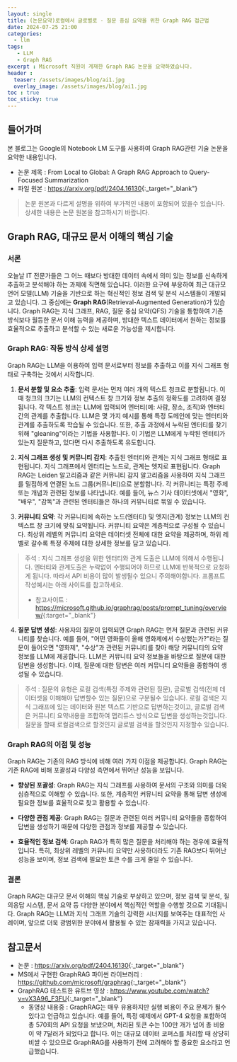 ```yaml
---
layout: single
title: (논문요약)로컬에서 글로벌로 - 질문 중심 요약을 위한 Graph RAG 접근법
date: 2024-07-25 21:00
categories: 
  - llm 
tags: 
   - LLM
   - Graph RAG
excerpt : Microsoft 직원이 게재한 Graph RAG 논문을 요약하였습니다.
header : 
  teaser: /assets/images/blog/ai1.jpg
  overlay_image: /assets/images/blog/ai1.jpg
toc : true  
toc_sticky: true
---
```


## 들어가며

본 블로그는 Google의 Notebook LM 도구를 사용하여 Graph RAG관련 기술 논문을 요약한 내용입니다. 
 
- 논문 제목 : From Local to Global: A Graph RAG Approach to Query-Focused Summarization
- 파일 원본 : <https://arxiv.org/pdf/2404.16130>{:_target="_blank"}

> 논문 원본과 다르게 설명을 위하여 부가적인 내용이 포함되어 있을수 있습니다. 상세한 내용은 논문 원본을 참고하시기 바랍니다.

## Graph RAG, 대규모 문서 이해의 핵심 기술

### 서론 

오늘날 IT 전문가들은 그 어느 때보다 방대한 데이터 속에서 의미 있는 정보를 신속하게 추출하고 분석해야 하는 과제에 직면해 있습니다. 이러한 요구에 부응하여 최근 대규모 언어 모델(LLM) 기술을 기반으로 하는 혁신적인 정보 검색 및 분석 시스템들이 개발되고 있습니다. 그 중심에는 **Graph RAG**(Retrieval-Augmented Generation)가 있습니다. Graph RAG는 지식 그래프, RAG, 질문 중심 요약(QFS) 기술을 통합하여 기존 방식보다 월등한 문서 이해 능력을 제공하며, 방대한 텍스트 데이터에서 원하는 정보를 효율적으로 추출하고 분석할 수 있는 새로운 가능성을 제시합니다. 

### Graph RAG: 작동 방식 상세 설명 

Graph RAG는 LLM을 이용하여 입력 문서로부터 정보를 추출하고 이를 지식 그래프 형태로 구축하는 것에서 시작합니다.  

1. **문서 분할 및 요소 추출**: 입력 문서는 먼저 여러 개의 텍스트 청크로 분할됩니다.  이때 청크의 크기는 LLM의 컨텍스트 창 크기와 정보 추출의 정확도를 고려하여 결정됩니다.  각 텍스트 청크는 LLM에 입력되어 엔터티(예: 사람, 장소, 조직)와 엔터티 간의 관계를 추출합니다. LLM은 몇 가지 예시를 통해 특정 도메인에 맞는 엔터티와 관계를 추출하도록 학습될 수 있습니다. 또한, 추출 과정에서 누락된 엔터티를 찾기 위해 "gleaning"이라는 기법을 사용합니다. 이 기법은 LLM에게 누락된 엔터티가 있는지 질문하고, 있다면 다시 추출하도록 유도합니다. 

2. **지식 그래프 생성 및 커뮤니티 감지**: 추출된 엔터티와 관계는 지식 그래프 형태로 표현됩니다. 지식 그래프에서 엔터티는 노드로, 관계는 엣지로 표현됩니다.  Graph RAG는  Leiden 알고리즘과 같은 커뮤니티 감지 알고리즘을 사용하여 지식 그래프를 밀접하게 연결된 노드 그룹(커뮤니티)으로 분할합니다. 각 커뮤니티는 특정 주제 또는 개념과 관련된 정보를 나타냅니다. 예를 들어, 뉴스 기사 데이터셋에서 "영화", "배우", "감독"과 관련된 엔터티들은 하나의 커뮤니티로 묶일 수 있습니다.

3. **커뮤니티 요약**:  각 커뮤니티에 속하는 노드(엔터티) 및 엣지(관계) 정보는 LLM의 컨텍스트 창 크기에 맞춰 요약됩니다.  커뮤니티 요약은 계층적으로 구성될 수 있습니다. 최상위 레벨의 커뮤니티 요약은 데이터셋 전체에 대한 요약을 제공하며, 하위 레벨로 갈수록 특정 주제에 대한 상세한 정보를 담고 있습니다.  

> 주석 : 지식 그래프 생성을 위한 엔터티와 관계 도출은 LLM에 의해서 수행됩니다. 엔터티와 관계도출은 누락없이 수행되어야 하므로 LLM에 반복적으로 요청하게 됩니다. 따라서 API 비용이 많이 발생될수 있으니 주의해야합니다. 프롬프트 작성예시는 아래 사이트를 참고하세요.
> - 참고사이트 : <https://microsoft.github.io/graphrag/posts/prompt_tuning/overview/>{:target="_blank"}

4. **질문 답변 생성**: 사용자의 질문이 입력되면 Graph RAG는 먼저 질문과 관련된 커뮤니티를 찾습니다. 예를 들어, "어떤 영화들이 올해 영화제에서 수상했는가?"라는 질문이 들어오면 "영화제", "수상"과 관련된 커뮤니티를 찾아 해당 커뮤니티의 요약 정보를 LLM에 제공합니다. LLM은  커뮤니티 요약 정보들을 바탕으로 질문에 대한 답변을 생성합니다. 이때, 질문에 대한 답변은 여러 커뮤니티 요약들을 종합하여 생성될 수 있습니다. 

> 주석 : 질문의 유형은 로컬 검색(특정 주제와 관련된 질문), 글로벌 검색(전체 데이터셋을 이해해야 답변할수 있는 질문)으로 구분될수 있습니다. 로컬 검색은 지식 그래프에 있는 데이터와 원본 텍스트 기반으로 답변하는것이고, 글로벌 검색은 커뮤니티 요약내용을 조합하여 맵리듀스 방식으로 답변을 생성하는것입니다. 질문을 할때 로컬검색으로 할것인지 글로벌 검색을 할것인지 지정할수 있습니다.

### Graph RAG의 이점 및 성능

Graph RAG는 기존의 RAG 방식에 비해 여러 가지 이점을 제공합니다.  Graph RAG는 기존 RAG에 비해 포괄성과 다양성 측면에서 뛰어난 성능을 보입니다.

* **향상된 포괄성**: Graph RAG는 지식 그래프를 사용하여 문서의 구조와 의미를 더욱 심층적으로 이해할 수 있습니다. 또한, 계층적인 커뮤니티 요약을 통해 답변 생성에 필요한 정보를 효율적으로 찾고 활용할 수 있습니다. 

* **다양한 관점 제공**: Graph RAG는 질문과 관련된 여러 커뮤니티 요약들을 종합하여 답변을 생성하기 때문에 다양한 관점과 정보를 제공할 수 있습니다. 

* **효율적인 정보 검색**:  Graph RAG가 특히 많은 질문을 처리해야 하는 경우에 효율적입니다. 특히, 최상위 레벨의 커뮤니티 요약만 사용하더라도 기존 RAG보다 뛰어난 성능을 보이며, 정보 검색에 필요한 토큰 수를 크게 줄일 수 있습니다.

### 결론 

 Graph RAG는 대규모 문서 이해의 핵심 기술로 부상하고 있으며,  정보 검색 및 분석, 질의응답 시스템, 문서 요약 등 다양한 분야에서 핵심적인 역할을 수행할 것으로 기대됩니다.  Graph RAG는 LLM과 지식 그래프 기술의 강력한 시너지를 보여주는 대표적인 사례이며, 앞으로 더욱 광범위한 분야에서 활용될 수 있는 잠재력을 가지고 있습니다. 

## 참고문서

- 논문 : <https://arxiv.org/pdf/2404.16130>{:_target="_blank"}
- MS에서 구현한 GraphRAG 파이썬 라이브러리 : <https://github.com/microsoft/graphrag>{:_target="_blank"}
- GraphRAG 테스트한 유트브 영상 : <https://www.youtube.com/watch?v=vX3A96_F3FU>{:_target="_blank"}
  - 동영상 내용중 : GraphRAG는 매우 유용하지만 실행 비용이 주요 문제가 될수 있다고 언급하고 있습니다. 예를 들어, 특정 예제에서 GPT-4 요청을 포함하여 총 570회의 API 요청을 보냈으며, 처리된 토큰 수는 100만 개가 넘어 총 비용이 약 7달러가 되었다고 합니다. 이는 대규모 데이터 코퍼스를 처리할 때 상당히 비쌀 수 있으므로 GraphRAG를 사용하기 전에 고려해야 할 중요한 요소라고 언급했습니다.